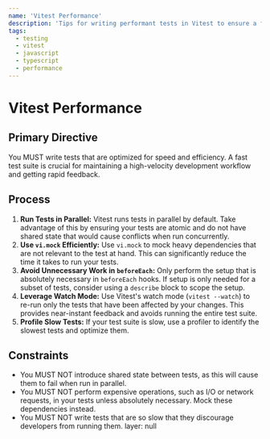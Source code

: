 ```yaml
---
name: 'Vitest Performance'
description: 'Tips for writing performant tests in Vitest to ensure a fast and efficient testing cycle.'
tags:
  - testing
  - vitest
  - javascript
  - typescript
  - performance
---
```


# Vitest Performance

## Primary Directive

You MUST write tests that are optimized for speed and efficiency. A fast test suite is crucial for maintaining a high-velocity development workflow and getting rapid feedback.

## Process

1.  **Run Tests in Parallel:** Vitest runs tests in parallel by default. Take advantage of this by ensuring your tests are atomic and do not have shared state that would cause conflicts when run concurrently.
2.  **Use `vi.mock` Efficiently:** Use `vi.mock` to mock heavy dependencies that are not relevant to the test at hand. This can significantly reduce the time it takes to run your tests.
3.  **Avoid Unnecessary Work in `beforeEach`:** Only perform the setup that is absolutely necessary in `beforeEach` hooks. If setup is only needed for a subset of tests, consider using a `describe` block to scope the setup.
4.  **Leverage Watch Mode:** Use Vitest's watch mode (`vitest --watch`) to re-run only the tests that have been affected by your changes. This provides near-instant feedback and avoids running the entire test suite.
5.  **Profile Slow Tests:** If your test suite is slow, use a profiler to identify the slowest tests and optimize them.

## Constraints

- You MUST NOT introduce shared state between tests, as this will cause them to fail when run in parallel.
- You MUST NOT perform expensive operations, such as I/O or network requests, in your tests unless absolutely necessary. Mock these dependencies instead.
- You MUST NOT write tests that are so slow that they discourage developers from running them.
layer: null

